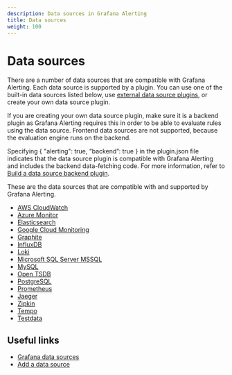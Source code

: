 ```yaml
---
description: Data sources in Grafana Alerting
title: Data sources
weight: 100
---
```


# Data sources

There are a number of data sources that are compatible with Grafana Alerting. Each data source is supported by a plugin. You can use one of the built-in data sources listed below, use [external data source plugins](https://grafana.com/grafana/plugins/?type=datasource), or create your own data source plugin.

If you are creating your own data source plugin, make sure it is a backend plugin as Grafana Alerting requires this in order to be able to evaluate rules using the data source. Frontend data sources are not supported, because the evaluation engine runs on the backend.

Specifying { "alerting": true, “backend”: true } in the plugin.json file indicates that the data source plugin is compatible with Grafana Alerting and includes the backend data-fetching code. For more information, refer to [Build a data source backend plugin](https://grafana.com/tutorials/build-a-data-source-backend-plugin/).

These are the data sources that are compatible with and supported by Grafana Alerting.

- [AWS CloudWatch](https://grafana.com/docs/grafana/latest/datasources/aws-cloudwatch/)
- [Azure Monitor](https://grafana.com/docs/grafana/latest/datasources/azuremonitor/)
- [Elasticsearch](https://grafana.com/docs/grafana/latest/datasources/elasticsearch/)
- [Google Cloud Monitoring](https://grafana.com/docs/grafana/latest/datasources/google-cloud-monitoring/)
- [Graphite](https://grafana.com/docs/grafana/latest/datasources/graphite/)
- [InfluxDB](https://grafana.com/docs/grafana/latest/datasources/influxdb/)
- [Loki](https://grafana.com/docs/grafana/latest/datasources/loki/)
- [Microsoft SQL Server MSSQL](https://grafana.com/docs/grafana/latest/datasources/mssql/)
- [MySQL](https://grafana.com/docs/grafana/latest/datasources/mysql/)
- [Open TSDB](https://grafana.com/docs/grafana/latest/datasources/opentsdb/)
- [PostgreSQL](https://grafana.com/docs/grafana/latest/datasources/postgres/)
- [Prometheus](https://grafana.com/docs/grafana/latest/datasources/prometheus/)
- [Jaeger](https://grafana.com/docs/grafana/latest/datasources/jaeger/)
- [Zipkin](https://grafana.com/docs/grafana/latest/datasources/zipkin/)
- [Tempo](https://grafana.com/docs/grafana/latest/datasources/tempo/)
- [Testdata](https://grafana.com/docs/grafana/latest/datasources/testdata/)

## Useful links

- [Grafana data sources](https://grafana.com/docs/grafana/latest/datasources/)
- [Add a data source](https://grafana.com/docs/grafana/latest/datasources/add-a-data-source/)
